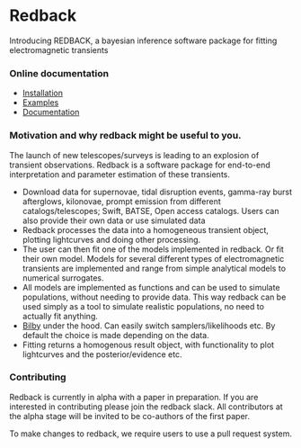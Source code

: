 # Redback
Introducing REDBACK, a bayesian inference software package for fitting electromagnetic transients

### Online documentation

- [Installation](https://redback.readthedocs.io/en/latest/)
- [Examples](https://github.com/nikhil-sarin/redback/tree/master/examples)
- [Documentation](https://redback.readthedocs.io/en/latest/)


### Motivation and why redback might be useful to you.
The launch of new telescopes/surveys is leading to an explosion of transient observations. 
Redback is a software package for end-to-end interpretation and parameter estimation of these transients.

- Download data for supernovae, tidal disruption events, gamma-ray burst afterglows, kilonovae, prompt emission from 
  different catalogs/telescopes; Swift, BATSE, Open access catalogs. Users can also provide their own data or use simulated data
- Redback processes the data into a homogeneous transient object, plotting lightcurves and doing other processing.
- The user can then fit one of the models implemented in redback. Or fit their own model. Models for several different types of electromagnetic transients are implemented and range from simple analytical models to numerical surrogates.
- All models are implemented as functions and can be used to simulate populations, without needing to provide data. This way redback can be used simply as a tool to simulate realistic populations, no need to actually fit anything.
- [Bilby](https://lscsoft.docs.ligo.org/bilby/index.html) under the hood. Can easily switch samplers/likelihoods etc. By default the choice is made depending on the data.
- Fitting returns a homogenous result object, with functionality to plot lightcurves and the posterior/evidence etc.

### Contributing 
Redback is currently in alpha with a paper in preparation. If you are interested in contributing please join the redback slack. All contributors at the alpha stage will be invited to be co-authors of the first paper.

To make changes to redback, we require users to use a pull request system. 


